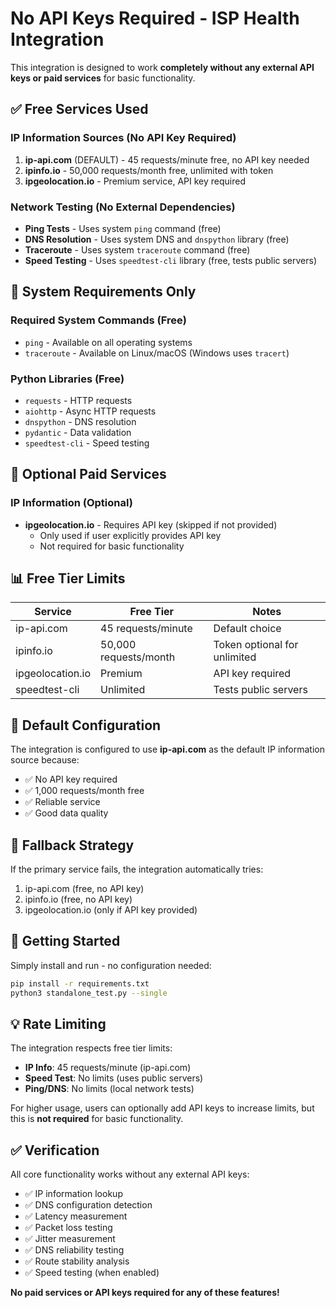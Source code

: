 # No API Keys Required - ISP Health Integration

This integration is designed to work **completely without any external API keys or paid services** for basic functionality.

## ✅ Free Services Used

### IP Information Sources (No API Key Required)
1. **ip-api.com** (DEFAULT) - 45 requests/minute free, no API key needed
2. **ipinfo.io** - 50,000 requests/month free, unlimited with token
3. **ipgeolocation.io** - Premium service, API key required

### Network Testing (No External Dependencies)
- **Ping Tests** - Uses system `ping` command (free)
- **DNS Resolution** - Uses system DNS and `dnspython` library (free)
- **Traceroute** - Uses system `traceroute` command (free)
- **Speed Testing** - Uses `speedtest-cli` library (free, tests public servers)

## 🔧 System Requirements Only

### Required System Commands (Free)
- `ping` - Available on all operating systems
- `traceroute` - Available on Linux/macOS (Windows uses `tracert`)

### Python Libraries (Free)
- `requests` - HTTP requests
- `aiohttp` - Async HTTP requests  
- `dnspython` - DNS resolution
- `pydantic` - Data validation
- `speedtest-cli` - Speed testing

## 🚫 Optional Paid Services

### IP Information (Optional)
- **ipgeolocation.io** - Requires API key (skipped if not provided)
  - Only used if user explicitly provides API key
  - Not required for basic functionality

## 📊 Free Tier Limits

| Service | Free Tier | Notes |
|---------|-----------|-------|
| ip-api.com | 45 requests/minute | Default choice |
| ipinfo.io | 50,000 requests/month | Token optional for unlimited |
| ipgeolocation.io | Premium | API key required |
| speedtest-cli | Unlimited | Tests public servers |

## 🎯 Default Configuration

The integration is configured to use **ip-api.com** as the default IP information source because:
- ✅ No API key required
- ✅ 1,000 requests/month free
- ✅ Reliable service
- ✅ Good data quality

## 🔄 Fallback Strategy

If the primary service fails, the integration automatically tries:
1. ip-api.com (free, no API key)
2. ipinfo.io (free, no API key)
3. ipgeolocation.io (only if API key provided)

## 🚀 Getting Started

Simply install and run - no configuration needed:

```bash
pip install -r requirements.txt
python3 standalone_test.py --single
```

## 💡 Rate Limiting

The integration respects free tier limits:
- **IP Info**: 45 requests/minute (ip-api.com)
- **Speed Test**: No limits (uses public servers)
- **Ping/DNS**: No limits (local network tests)

For higher usage, users can optionally add API keys to increase limits, but this is **not required** for basic functionality.

## ✅ Verification

All core functionality works without any external API keys:
- ✅ IP information lookup
- ✅ DNS configuration detection
- ✅ Latency measurement
- ✅ Packet loss testing
- ✅ Jitter measurement
- ✅ DNS reliability testing
- ✅ Route stability analysis
- ✅ Speed testing (when enabled)

**No paid services or API keys required for any of these features!**
